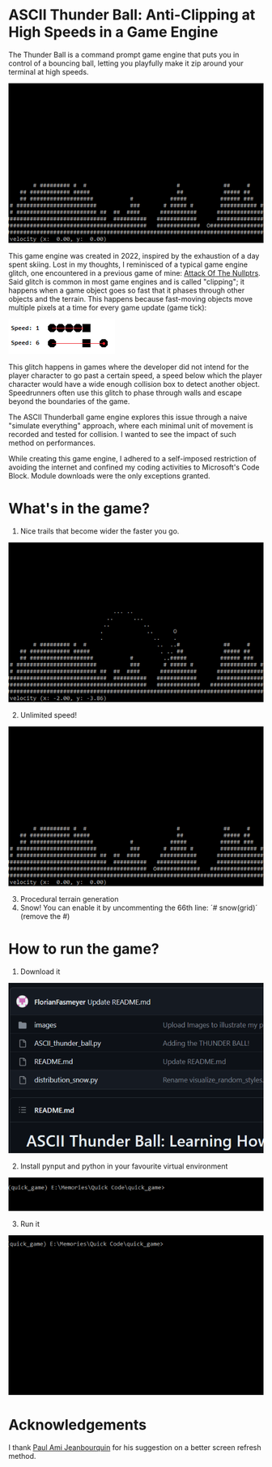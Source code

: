 # ASCII Thunder Ball: Anti-Clipping at High Speeds in a Game Engine

The Thunder Ball is a command prompt game engine that puts you in control of a bouncing ball, letting you playfully make it zip around your terminal at high speeds.

![nice_bounces.gif](https://github.com/FlorianFasmeyer/ASCII-Thunder-Ball/blob/main/images/nice_bounces.gif)

This game engine was created in 2022, inspired by the exhaustion of a day spent skiing. Lost in my thoughts, I reminisced of a typical game engine glitch, one encountered in a previous game of mine: [Attack Of The Nullptrs](https://github.com/FlorianFasmeyer/Attack-of-the-nullptrs). Said glitch is common in most game engines and is called "clipping"; it happens when a game object goes so fast that it phases through other objects and the terrain. This happens because fast-moving objects move multiple pixels at a time for every game update (game tick):

![clipping_speed.gif](https://github.com/FlorianFasmeyer/ASCII-Thunder-Ball/blob/main/images/clipping_speed.png)

This glitch happens in games where the developer did not intend for the player character to go past a certain speed, a speed below which the player character would have a wide enough collision box to detect another object. Speedrunners often use this glitch to phase through walls and escape beyond the boundaries of the game.

The ASCII Thunderball game engine explores this issue through a naive "simulate everything" approach, where each minimal unit of movement is recorded and tested for collision. I wanted to see the impact of such method on performances.

While creating this game engine, I adhered to a self-imposed restriction of avoiding the internet and confined my coding activities to Microsoft's Code Block. Module downloads were the only exceptions granted. 


# What's in the game?
1. Nice trails that become wider the faster you go.

![nice_trails.gif](https://github.com/FlorianFasmeyer/ASCII-Thunder-Ball/blob/main/images/nice_trails.gif)

2. Unlimited speed!

![accumulate_speed.gif](https://github.com/FlorianFasmeyer/ASCII-Thunder-Ball/blob/main/images/accumulate_speed.gif)

3. Procedural terrain generation
4. Snow! You can enable it by uncommenting the 66th line: ´# snow(grid)´ (remove the #)

# How to run the game?
1. Download it

![download_it.gif](https://github.com/FlorianFasmeyer/ASCII-Thunder-Ball/blob/main/images/download_it.gif)

2. Install pynput and python in your favourite virtual environment

![executing the command - pip install pynput](https://raw.githubusercontent.com/FlorianFasmeyer/ASCII-Thunder-Ball/main/images/pip_pynput.gif)

3. Run it
   
![Download the fine and write "python ASCII_thunder_ball.py"](https://github.com/FlorianFasmeyer/ASCII-Thunder-Ball/blob/main/images/easy_to_run.gif)

# Acknowledgements

I thank [Paul Ami Jeanbourquin](https://www.linkedin.com/in/paul-jeanbourquin-44a65bba/?originalSubdomain=ch) for his suggestion on a better screen refresh method.
